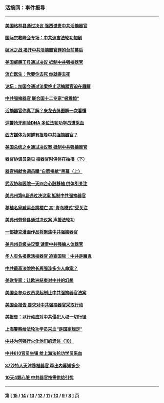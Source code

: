 ### 活摘网：事件报导
---
#### [美国格林县通过决议 强烈谴责中共活摘器官](../../pages/nf5877/n13119367.md?08010430) 
#### [国际宗教峰会专场：中共迫害法轮功加剧](../../pages/nf5877/n13088279.md?08010430) 
#### [破冰之战 揭开中共活摘器官罪的台前幕后](../../pages/nf5877/n13082457.md?08010430) 
#### [美国威廉王县通过决议 抵制中共强摘器官](../../pages/nf5877/n13056521.md?08010430) 
#### [流亡医生：党要你去死 你就得去死](../../pages/nf5877/n13052835.md?08010430) 
#### [论坛：加国会通过法案终止活摘器官迫在眉睫](../../pages/nf5877/n13029839.md?08010430) 
#### [中共强摘器官 联合国十二专家“极震惊”](../../pages/nf5877/n13024313.md?08010430) 
#### [活摘器官你真了解？来龙去脉图解一次看懂](../../pages/nf5877/n13013820.md?08010430) 
#### [沪警抢牙刷验DNA 多位法轮功学员遭采血](../../pages/nf5877/n12969218.md?08010430) 
#### [西方媒体为何鲜有报导中共强摘器官？](../../pages/nf5877/n12932034.md?08010430) 
#### [美国总统之乡通过决议案 抵制中共强摘器官](../../pages/nf5877/n12908242.md?08010430) 
#### [器官协调员亲见 摘器官时供体在抽搐（下）](../../pages/nf5877/n12898622.md?08010430) 
#### [器官捐献协调员曝“自愿捐献”黑幕（上）](../../pages/nf5877/n12878830.md?08010430) 
#### [武汉协和医院一天四台心脏移植 供体引关注](../../pages/nf5877/n12863175.md?08010430) 
#### [美弗州第6县通过决议案 抵制中共强摘器官](../../pages/nf5877/n12805218.md?08010430) 
#### [移植名家臧运金跳楼亡 其“青岛模式”受关注](../../pages/nf5877/n12803746.md?08010430) 
#### [美弗州劳登县通过决议案 声援法轮功](../../pages/nf5877/n12785715.md?08010430) 
#### [一部捷克漫画作品将聚焦中共强摘器官](../../pages/nf5877/n12785954.md?08010430) 
#### [美弗州县级决议案 谴责中共强摘人体器官](../../pages/nf5877/n12721290.md?08010430) 
#### [华人实名揭露活摘器官 追查国际：中共是魔鬼](../../pages/nf5877/n12691724.md?08010430) 
#### [中共最高法院院长周强涉多少人命案？](../../pages/nf5877/n12678074.md?08010430) 
#### [美欧专家：让欧洲结束对中共的幻想](../../pages/nf5877/n12652921.md?08010430) 
#### [美国会参众议员发起制止中共强摘器官法案](../../pages/nf5877/n12627668.md?08010430) 
#### [美国会报告 要求对中共强摘器官采取行动](../../pages/nf5877/n12448233.md?08010430) 
#### [美报告：以行动应对中共侵犯人权一切行径](../../pages/nf5877/n12443204.md?08010430) 
#### [上海警察给法轮功学员采血“是国家规定”](../../pages/nf5877/n12371027.md?08010430) 
#### [中共为何强行火化他们的遗体（10）](../../pages/nf5877/n12352363.md?08010430) 
#### [中共610官员坐镇 给上海法轮功学员采血](../../pages/nf5877/n12350295.md?08010430) 
#### [37沙特人天津移植器官 牵出内幕知多少](../../pages/nf5877/n12338586.md?08010430) 
#### [10天4颗心脏 中共器官按需供给引忧](../../pages/nf5877/n12326366.md?08010430) 

---
#### 第 [ [15](./15.md?08010430) / [14](./14.md?08010430) / [13](./13.md?08010430) / [12](./12.md?08010430) / [11](./11.md?08010430) / [10](./10.md?08010430) / [9](./9.md?08010430) / [8](./8.md?08010430) ] 页
